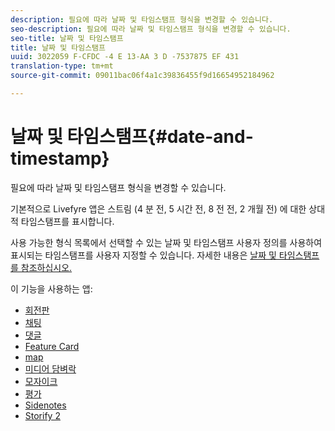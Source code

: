 ```yaml
---
description: 필요에 따라 날짜 및 타임스탬프 형식을 변경할 수 있습니다.
seo-description: 필요에 따라 날짜 및 타임스탬프 형식을 변경할 수 있습니다.
seo-title: 날짜 및 타임스탬프
title: 날짜 및 타임스탬프
uuid: 3022059 F-CFDC -4 E 13-AA 3 D -7537875 EF 431
translation-type: tm+mt
source-git-commit: 09011bac06f4a1c39836455f9d16654952184962

---
```



# 날짜 및 타임스탬프{#date-and-timestamp}

필요에 따라 날짜 및 타임스탬프 형식을 변경할 수 있습니다.

기본적으로 Livefyre 앱은 스트림 (4 분 전, 5 시간 전, 8 전 전, 2 개월 전) 에 대한 상대적 타임스탬프를 표시합니다.

사용 가능한 형식 목록에서 선택할 수 있는 날짜 및 타임스탬프 사용자 정의를 사용하여 표시되는 타임스탬프를 사용자 지정할 수 있습니다. 자세한 내용은 [날짜 및 타임스탬프를 참조하십시오.](/help/using/c-features-livefyre/c-styling-features/c-date-and-timestamp.md)

이 기능을 사용하는 앱:

* [회전판](/help/using/c-about-apps/c-carousel-app/c-carousel-app.md#c_carousel_app)
* [채팅](/help/using/c-about-apps/c-chat-app/c-chat-app.md#c_chat_app)
* [댓글](/help/using/c-about-apps/c-comments/c-comments.md)
* [Feature Card](/help/using/c-about-apps/c-feature-card-app/c-feature-card-app.md#c_feature_card_app)
* [map](/help/using/c-about-apps/c-map-app/c-map-app.md#c_map_app)
* [미디어 담벼락](/help/using/c-about-apps/c-media-wall-app/c-media-wall-app.md#c_media_wall_app)
* [모자이크](/help/using/c-about-apps/c-mosaic-app/c-mosaic-app.md#c_mosaic_app)
* [평가](/help/using/c-about-apps/c-reviews-app/c-reviews-app.md#c_reviews_app)
* [Sidenotes](/help/using/c-about-apps/c-sidenotes-app/c-sidenotes-app.md#c_sidenotes_app)
* [Storify 2](/help/using/c-about-apps/c-storify2/c-storify2.md#c_storify2)

